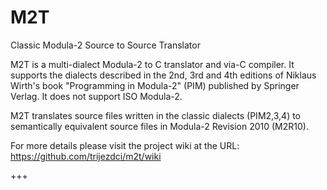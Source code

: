 # M2T

Classic Modula-2 Source to Source Translator

M2T is a multi-dialect Modula-2 to C translator and via-C compiler. It supports the dialects described in the 2nd, 3rd and 4th editions of Niklaus Wirth's book "Programming in Modula-2" (PIM) published by Springer Verlag. It does not support ISO Modula-2.

M2T translates source files written in the classic dialects (PIM2,3,4) to semantically equivalent source files in Modula-2 Revision 2010 (M2R10).

For more details please visit the project wiki at the URL:
https://github.com/trijezdci/m2t/wiki

+++
